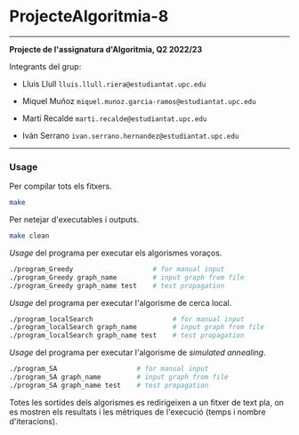 # ProjecteAlgoritmia-8

---

**Projecte de l'assignatura d'Algoritmia, Q2 2022/23**

Integrants del grup:

- Lluis Llull  `lluis.llull.riera@estudiantat.upc.edu`

- Miquel Muñoz `miquel.munoz.garcia-ramos@estudiantat.upc.edu`

- Marti Recalde `marti.recalde@estudiantat.upc.edu`

- Iván Serrano `ivan.serrano.hernandez@estudiantat.upc.edu`

---

### Usage

Per compilar tots els fitxers.

```bash 
make
```

Per netejar d'executables i outputs.

```bash
make clean
```

*Usage* del programa per executar els algorismes voraços.

```bash
./program_Greedy                    # for manual input
./program_Greedy graph_name         # input graph from file
./program_Greedy graph_name test    # test propagation
```

*Usage* del programa per executar l'algorisme de cerca local.

```bash
./program_localSearch                    # for manual input
./program_localSearch graph_name         # input graph from file
./program_localSearch graph_name test    # test propagation
```

*Usage* del programa per executar l'algorisme de *simulated annealing*.

```bash
./program_SA                    # for manual input
./program_SA graph_name         # input graph from file
./program_SA graph_name test    # test propagation
```

Totes les sortides dels algorismes es redirigeixen a un fitxer de text pla, on es mostren els resultats i les mètriques de l'execució (temps i nombre d'iteracions).
